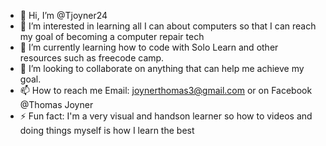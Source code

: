- 👋 Hi, I’m @Tjoyner24
- 👀 I’m interested in learning all I can about computers so that I can reach my goal of becoming a computer repair tech
- 🌱 I’m currently learning how to code with Solo Learn and other resources such as freecode camp.
- 💞️ I’m looking to collaborate on anything that can help me achieve my goal.
- 📫 How to reach me Email: joynerthomas3@gmail.com or on Facebook @Thomas Joyner
- ⚡ Fun fact: I'm a very visual and handson learner so how to videos and doing things myself is how I learn the best

<!---
Tjoyner24/Tjoyner24 is a ✨ special ✨ repository because its `README.md` (this file) appears on your GitHub profile.
You can click the Preview link to take a look at your changes.
--->
